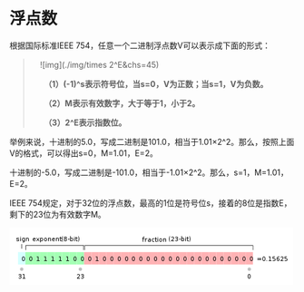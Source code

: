 # 浮点数

根据国际标准IEEE 754，任意一个二进制浮点数V可以表示成下面的形式：

> 　![img](./img/times 2^E&chs=45)
>
> 　　**（1）(-1)^s表示符号位，当s=0，V为正数；当s=1，V为负数。**
>
> 　　**（2）M表示有效数字，大于等于1，小于2。**
>
> 　　**（3）2^E表示指数位。**

举例来说，十进制的5.0，写成二进制是101.0，相当于1.01×2^2。那么，按照上面V的格式，可以得出s=0，M=1.01，E=2。

十进制的-5.0，写成二进制是-101.0，相当于-1.01×2^2。那么，s=1，M=1.01，E=2。

IEEE 754规定，对于32位的浮点数，最高的1位是符号位s，接着的8位是指数E，剩下的23位为有效数字M。

![img](./img/bg2010060601.png)